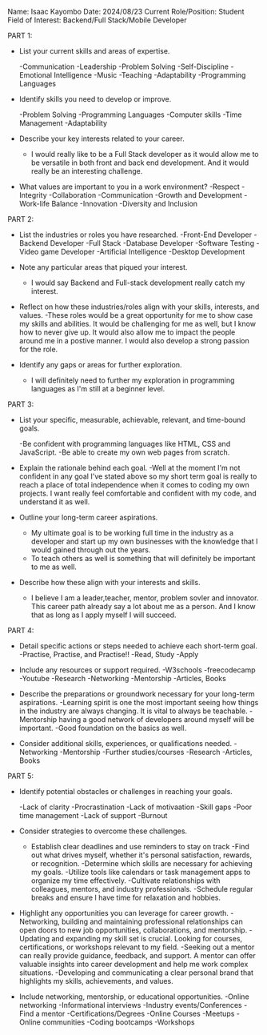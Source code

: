 Name: Isaac Kayombo
Date: 2024/08/23
Current Role/Position: Student
Field of Interest: Backend/Full Stack/Mobile  Developer


PART 1:

* List your current skills and areas of expertise.

    -Communication
    -Leadership
    -Problem Solving
    -Self-Discipline
    -Emotional Intelligence
    -Music
    -Teaching
    -Adaptability
    -Programming Languages

* Identify skills you need to develop or improve.

    -Problem Solving
    -Programming Languages
    -Computer skills
    -Time Management
    -Adaptability

* Describe your key interests related to your career.

     - I would really like to be a Full Stack developer as it would allow me to be versatile in both front and back end development. And it would really be an interesting challenge.   

* What values are important to you in a work environment?
    -Respect
    -Integrity
    -Collaboration
    -Communication
    -Growth and Development
    -Work-life Balance
    -Innovation
    -Diversity and Inclusion



PART 2:

* List the industries or roles you have researched.
    -Front-End Developer
    -Backend Developer
    -Full Stack
    -Database Developer
    -Software Testing
    -Video game Developer
    -Artificial Intelligence
    -Desktop Development


* Note any particular areas that piqued your interest.
    - I would say Backend and Full-stack development really catch my interest.


* Reflect on how these industries/roles align with your skills, interests, and values.
    -These roles would be a great opportunity for me to show case my skills and abilities. It would be challenging for me as well, but I know how to never give up. It would also allow me to impact the people around me in a postive manner. I would also develop a strong passion for the role.


* Identify any gaps or areas for further exploration.
    - I will definitely need to further my exploration in programming languages as I'm still at a beginner level.



PART 3:

* List your specific, measurable, achievable, relevant, and time-bound goals.

    -Be confident with programming languages like HTML, CSS and JavaScript.
    -Be able to create my own web pages from scratch.

* Explain the rationale behind each goal.
    -Well at the moment I'm not confident in any goal I've stated above so my short term goal is really to reach a place of total independence when it comes to coding my own projects. I want really feel comfortable and confident with my code, and understand it as well.


* Outline your long-term career aspirations.
    - My ultimate goal is to be working full time in the industry as a developer and start up my own businesses with the knowledge that I would gained through out the years.
    - To teach others as well is something that will definitely be important to me as well.


* Describe how these align with your interests and skills.
    - I believe I am a leader,teacher, mentor, problem sovler and innovator. This career path already say a lot about me as a person. And I know that as long as I apply myself I will succeed.



PART 4:

* Detail specific actions or steps needed to achieve each short-term goal.
    -Practise, Practise, and Practise!!
    -Read, Study
    -Apply

* Include any resources or support required.
    -W3schools
    -freecodecamp
    -Youtube
    -Research
    -Networking
    -Mentorship
    -Articles, Books

* Describe the preparations or groundwork necessary for your long-term aspirations.
    -Learning spirit is one the most important seeing how things in the industry are always changing. It is vital to always be teachable.
    -Mentorship having a good network of developers around myself will be important.
    -Good foundation on the basics as well.

* Consider additional skills, experiences, or qualifications needed.
    -Networking
    -Mentorship
    -Further studies/courses
    -Research
    -Articles, Books
    


PART 5:

* Identify potential obstacles or challenges in reaching your goals.

    -Lack of clarity
    -Procrastination
    -Lack of motivaation
    -Skill gaps
    -Poor time management
    -Lack of support
    -Burnout

* Consider strategies to overcome these challenges.
    - Establish clear deadlines and use reminders to stay on track
    -Find out what drives myself, whether it's personal satisfaction, rewards, or recognition.
    -Determine which skills are necessary for achieving my goals.
    -Utilize tools like calendars or task management apps to organize my time effectively.
    -Cultivate relationships with colleagues, mentors, and industry professionals.
    -Schedule regular breaks and ensure I have time for relaxation and hobbies.

* Highlight any opportunities you can leverage for career growth.
    -Networking, building and maintaining professional relationships can open doors to new job opportunities, collaborations, and mentorship.
    -Updating and expanding my skill set is crucial. Looking for courses, certifications, or workshops relevant to my field. 
    -Seeking out a mentor can really provide guidance, feedback, and support. A mentor can offer valuable insights into career development and help me work complex situations.
    -Developing and communicating a clear personal brand that highlights my skills, achievements, and values.

* Include networking, mentorship, or educational opportunities.
    -Online networking
    -Informational interviews
    -Industry events/Conferences
    -Find a mentor
    -Certifications/Degrees
    -Online Courses
    -Meetups
    -Online communities
    -Coding bootcamps
    -Workshops